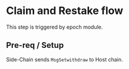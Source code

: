 # Claim and Restake flow
This step is triggered by epoch module.

## Pre-req / Setup
Side-Chain sends `MsgSetwithdraw` to Host chain.